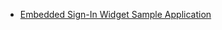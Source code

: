 * [Embedded Sign-In Widget Sample Application](https://github.com/okta/okta-auth-js/tree/master/samples/generated/express-embedded-sign-in-widget)
